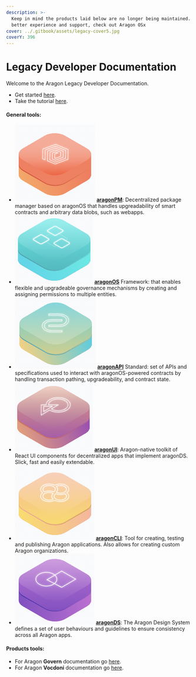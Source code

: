 ```yaml
---
description: >-
  Keep in mind the products laid below are no longer being maintained. For a
  better experience and support, check out Aragon OSx
cover: ../.gitbook/assets/legacy-cover5.jpg
coverY: 396
---
```


# Legacy Developer Documentation

Welcome to the Aragon Legacy Developer Documentation.

* Get started [here](tools/the-basics/getting-started.md).
* Take the tutorial [here](tools/guides/custom-deploy.md).

#### General tools:

* <img src="../.gitbook/assets/Schermata 2022-07-22 alle 16.08.59 (1).png" alt="" data-size="line"> [**aragonPM**](developers/tools/aragonpm/): Decentralized package manager based on aragonOS that handles upgreadability of smart contracts and arbitrary data blobs, such as webapps.
* <img src="../.gitbook/assets/Schermata 2022-07-22 alle 16.13.07.png" alt="" data-size="line"> [**aragonOS**](developers/tools/aragonos/) Framework: that enables flexible and upgradeable governance mechanisms by creating and assigning permissions to multiple entities.
* <img src="../.gitbook/assets/Schermata 2022-07-22 alle 16.15.29.png" alt="" data-size="line"> [**aragonAPI**](developers/tools/aragonapi/) Standard: set of APIs and specifications used to interact with aragonOS-powered contracts by handling transaction pathing, upgradeability, and contract state.
* <img src="../.gitbook/assets/Schermata 2022-07-22 alle 16.17.24.png" alt="" data-size="line"> [**aragonUI**](developers/tools/aragonui/): Aragon-native toolkit of React UI components for decentralized apps that implement aragonDS. Slick, fast and easily extendable.
* <img src="../.gitbook/assets/Schermata 2022-07-22 alle 16.19.33 (1).png" alt="" data-size="line"> [**aragonCLI**](developers/tools/aragoncli/): Tool for creating, testing and publishing Aragon applications. Also allows for creating custom Aragon organizations.
* <img src="../.gitbook/assets/Schermata 2022-07-22 alle 16.20.47.png" alt="" data-size="line"> [**aragonDS**](developers/tools/aragonds/): The Aragon Design System defines a set of user behaviours and guidelines to ensure consistency across all Aragon apps.

#### Products tools:

* For Aragon **Govern** documentation go [here](products/aragon-govern/).
* For Aragon **Vocdoni** documentation go [here](products/aragon-vocdoni.md).
